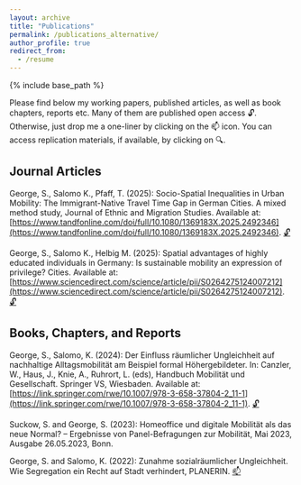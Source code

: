 ```yaml
---
layout: archive
title: "Publications"
permalink: /publications_alternative/
author_profile: true
redirect_from:
  - /resume
---
```


{% include base_path %}


Please find below my working papers, published articles, as well as book chapters, reports etc. Many of them are published open access :unlock:. Otherwise, just drop me a one-liner by clicking on the :mailbox: icon. You can access replication materials, if available, by clicking on :mag:.

## Journal Articles

George, S., Salomo K., Pfaff, T. (2025): Socio-Spatial Inequalities in Urban Mobility: The Immigrant-Native Travel Time Gap in German Cities. A mixed method study, Journal of Ethnic and Migration Studies. Available at: [https://www.tandfonline.com/doi/full/10.1080/1369183X.2025.2492346](https://www.tandfonline.com/doi/full/10.1080/1369183X.2025.2492346).
[:unlock:](https://www.tandfonline.com/doi/full/10.1080/1369183X.2025.2492346)

George, S., Salomo K., Helbig M. (2025): Spatial advantages of highly educated individuals in Germany: Is sustainable mobility an expression of privilege? Cities. Available at: [https://www.sciencedirect.com/science/article/pii/S0264275124007212](https://www.sciencedirect.com/science/article/pii/S0264275124007212).
[:unlock:](https://www.sciencedirect.com/science/article/pii/S0264275124007212)



## Books, Chapters, and Reports

George, S., Salomo, K. (2024): Der Einfluss räumlicher Ungleichheit auf nachhaltige Alltagsmobilität am Beispiel formal Höhergebildeter. In: Canzler, W., Haus, J., Knie, A., Ruhrort, L. (eds), Handbuch Mobilität und Gesellschaft. Springer VS, Wiesbaden. Available at: [https://link.springer.com/rwe/10.1007/978-3-658-37804-2_11-1](https://link.springer.com/rwe/10.1007/978-3-658-37804-2_11-1).
[:unlock:](https://link.springer.com/rwe/10.1007/978-3-658-37804-2_11-1)

Suckow, S. and George, S. (2023): Homeoffice und digitale Mobilität als das neue Normal? – Ergebnisse von Panel-Befragungen zur Mobilität, Mai 2023, Ausgabe 26.05.2023, Bonn. 

George, S. and Salomo, K. (2022): Zunahme sozialräumlicher Ungleichheit. Wie Segregation ein Recht auf Stadt verhindert, PLANERIN. [:mailbox:](mailto:sarah.georgeg@wzb.eu)



